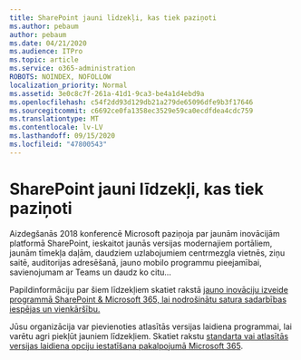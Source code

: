 ```yaml
---
title: SharePoint jauni līdzekļi, kas tiek paziņoti
ms.author: pebaum
author: pebaum
ms.date: 04/21/2020
ms.audience: ITPro
ms.topic: article
ms.service: o365-administration
ROBOTS: NOINDEX, NOFOLLOW
localization_priority: Normal
ms.assetid: 3e0c8c7f-261a-41d1-9ca3-be4a1d4ebd9a
ms.openlocfilehash: c54f2dd93d129db21a279de65096dfe9b3f17646
ms.sourcegitcommit: c6692ce0fa1358ec3529e59ca0ecdfdea4cdc759
ms.translationtype: MT
ms.contentlocale: lv-LV
ms.lasthandoff: 09/15/2020
ms.locfileid: "47800543"
---
```

# <a name="sharepoint-new-features-announced"></a>SharePoint jauni līdzekļi, kas tiek paziņoti

Aizdegšanās 2018 konferencē Microsoft paziņoja par jaunām inovācijām platformā SharePoint, ieskaitot jaunās versijas modernajiem portāliem, jaunām tīmekļa daļām, daudziem uzlabojumiem centrmezgla vietnēs, ziņu saitē, auditorijas adresēšanā, jauno mobilo programmu pieejamībai, savienojumam ar Teams un daudz ko citu...
  
Papildinformāciju par šiem līdzekļiem skatiet rakstā [jauno inovāciju izveide programmā SharePoint &amp; Microsoft 365, lai nodrošinātu satura sadarbības iespējas un vienkāršību.](https://go.microsoft.com/fwlink/?linkid=2026502)
  
Jūsu organizācija var pievienoties atlasītās versijas laidiena programmai, lai varētu agri piekļūt jauniem līdzekļiem. Skatiet rakstu [standarta vai atlasītās versijas laidiena opciju iestatīšana pakalpojumā Microsoft 365](https://docs.microsoft.com/microsoft-365/admin/manage/release-options-in-office-365).
